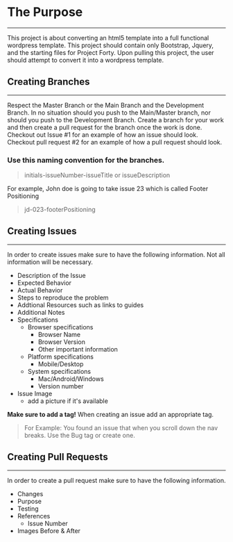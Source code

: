 # The Purpose
***
This project is about converting an html5 template into a full functional wordpress template. This project should contain only Bootstrap, Jquery, and the starting files for Project Forty. Upon pulling this project, the user should attempt to convert it into a wordpress template.

## Creating Branches
***
Respect the Master Branch or the Main Branch and the Development Branch. In no situation should you push to the Main/Master branch, nor should you push to the Development Branch. Create a branch for your work and then create a pull request for the branch once the work is done. Checkout out Issue #1 for an example of how an issue should look. Checkout pull request #2 for an example of how a pull request should look.

### Use this naming convention for the branches.

> initials-issueNumber-issueTitle or issueDescription

For example, John doe is going to take issue 23 which is called Footer Positioning

> jd-023-footerPositioning

## Creating Issues
***
In order to create issues make sure to have the following information. Not all information will be necessary.

- Description of the Issue
- Expected Behavior
- Actual Behavior
- Steps to reproduce the problem
- Addtional Resources such as links to guides
- Additional Notes
- Specifications
    - Browser specifications
        - Browser Name
        - Browser Version
        - Other important information
    - Platform specifications
        - Mobile/Desktop
    - System specifications
        - Mac/Android/Windows
        - Version number
- Issue Image
    - add a picture if it's available

 **Make sure to add a tag!** When creating an issue add an appropriate tag. 
 
 > For Example: You found an issue that when you scroll down the nav breaks. Use the Bug tag or create one.

## Creating Pull Requests
***
In order to create a pull request make sure to have the following information. 
- Changes
- Purpose
- Testing
- References
    - Issue Number 
- Images Before & After